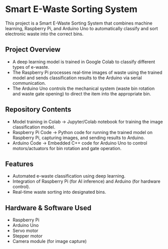 # Smart E-Waste Sorting System

This project is a Smart E-Waste Sorting System that combines machine learning, Raspberry Pi, and Arduino Uno to automatically classify and sort electronic waste into the correct bins.

## Project Overview
-	A deep learning model is trained in Google Colab to classify different types of e-waste.
-	The Raspberry Pi processes real-time images of waste using the trained model and sends classification results to the Arduino via serial communication.
-	The Arduino Uno controls the mechanical system (waste bin rotation and waste gate opening) to direct the item into the appropriate bin.

## Repository Contents
-	Model training in Colab → Jupyter/Colab notebook for training the image classification model.
-	Raspberry Pi Code → Python code for running the trained model on Raspberry Pi, capturing images, and sending results to Arduino.
-	Arduino Code → Embedded C++ code for Arduino Uno to control motors/actuators for bin rotation and gate operation.
## Features
-	Automated e-waste classification using deep learning.
-	Integration of Raspberry Pi (for AI inference) and Arduino (for hardware control).
-	Real-time waste sorting into designated bins.
## Hardware & Software Used
-	Raspberry Pi
-	Arduino Uno
-	Servo motor
-	Stepper motor
-	Camera module (for image capture)

